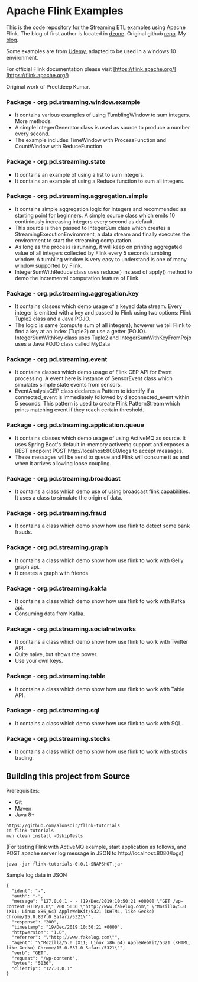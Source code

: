 # Apache Flink Examples
This is the code repository for the Streaming ETL examples using Apache Flink.
The blog of first author is located in [dzone](https://dzone.com/users/3382657/preetdeepshrivastava.html).
Original github [repo](https://github.com/preetdeepkumar/flink-tutorials).
My [blog](https://aironman2k.wordpress.com).

Some examples are from [Udemy](https://www.udemy.com/course/apache-flink-a-real-time-hands-on-course-on-flink/learn/lecture/12037498#overview),
adapted to be used in a windows 10 environment.

For official Flink documentation please visit [https://flink.apache.org/](https://flink.apache.org/)

Original work of Preetdeep Kumar.

### Package - org.pd.streaming.window.example
* It contains various examples of using TumblingWindow to sum integers. More methods.
* A simple IntegerGenerator class is used as source to produce a number every second.
* The example includes TimeWindow with ProcessFunction and CountWindow with ReduceFunction

### Package - org.pd.streaming.state
* It contains an example of using a list to sum integers.
* It contains an example of using a Reduce function to sum all integers.

### Package - org.pd.streaming.aggregation.simple
* It contains simple aggregation logic for Integers and recommended as starting point for beginners. A simple source class which emits 10 continiously increasing integers every second as default.
* This source is then passed to IntegerSum class which creates a StreamingExecutionEnvironment, a data stream and finally executes the environment to start the streaming computation.
* As long as the process is running, it will keep on printing aggregated value of all integers collected by Flink every 5 seconds tumbling window. A tumbling window is very easy to understand is one of many window supported by Flink.
* IntegerSumWithReduce class uses reduce() instead of apply() method to demo the incremental computation feature of Flink.

### Package - org.pd.streaming.aggregation.key
* It contains classes which demo usage of a keyed data stream. Every integer is emitted with a key and passed to Flink using two options: Flink Tuple2 class and a Java POJO.
* The logic is same (compute sum of all integers), however we tell Flink to find a key at an index (Tuple2) or use a getter (POJO). IntegerSumWithKey class uses Tuple2 and IntegerSumWithKeyFromPojo uses a Java POJO class called MyData

### Package - org.pd.streaming.event
* It contains classes which demo usage of Flink CEP API for Event processing. A event here is instance of SensorEvent class which
simulates simple state events from sensors.
* EventAnalysisCEP class declares a Pattern to identify if a connected_event is immediately followed by disconnected_event within 5 seconds. This pattern is used to create Flink PatternStream which prints matching event if they reach certain threshold.

### Package - org.pd.streaming.application.queue
* It contains classes which demo usage of using ActiveMQ as source. It uses Spring Boot's default in-memory activemq support
and exposes a REST endpoint POST http://localhost:8080/logs to accept messages.
* These messages will be send to queue and Flink will consume it as and when it arrives allowing loose coupling.

### Package - org.pd.streaming.broadcast
* It contains a class which demo use of using broadcast flink capabilities. It uses a class to simulate the origin of data.

### Package - org.pd.streaming.fraud
* It contains a class which demo show how use flink to detect some bank frauds.

### Package - org.pd.streaming.graph
* It contains a class which demo show how use flink to work with Gelly graph api.
* It creates a graph with friends.

### Package - org.pd.streaming.kakfa
* It contains a class which demo show how use flink to work with Kafka api.
* Consuming data from Kafka.

### Package - org.pd.streaming.socialnetworks
* It contains a class which demo show how use flink to work with Twitter API.
* Quite naive, but shows the power.
* Use your own keys.

### Package - org.pd.streaming.table
* It contains a class which demo show how use flink to work with Table API.

### Package - org.pd.streaming.sql
* It contains a class which demo show how use flink to work with SQL.

### Package - org.pd.streaming.stocks
* It contains a class which demo show how use flink to work with stocks trading.

## Building this project from Source
Prerequisites:
* Git
* Maven
* Java 8+

```
https://github.com/alonsoir/flink-tutorials
cd flink-tutorials
mvn clean install -DskipTests
```

(For testing Flink with ActiveMQ example, start application as follows, and POST apache server log message in JSON to http://localhost:8080/logs)
```
java -jar flink-tutorials-0.0.1-SNAPSHOT.jar
```
Sample log data in JSON
```
{
  "ident": "-",
  "auth": "-",
  "message": "127.0.0.1 - - [19/Dec/2019:10:50:21 +0000] \"GET /wp-content HTTP/1.0\" 200 5036 \"http://www.fakelog.com\" \"Mozilla/5.0 (X11; Linux x86_64) AppleWebKit/5321 (KHTML, like Gecko) Chrome/15.0.837.0 Safari/5321\"",
  "response": "200",
  "timestamp": "19/Dec/2019:10:50:21 +0000",
  "httpversion": "1.0",
  "referrer": "\"http://www.fakelog.com\"",
  "agent": "\"Mozilla/5.0 (X11; Linux x86_64) AppleWebKit/5321 (KHTML, like Gecko) Chrome/15.0.837.0 Safari/5321\"",
  "verb": "GET",
  "request": "/wp-content",
  "bytes": "5036",
  "clientip": "127.0.0.1"
}
```
